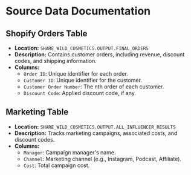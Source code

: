 # Source Data Documentation

## Shopify Orders Table
- **Location:** `SHARE_WILD_COSMETICS.OUTPUT.FINAL_ORDERS`
- **Description:** Contains customer orders, including revenue, discount codes, and shipping information.
- **Columns:**
  - `Order ID`: Unique identifier for each order.
  - `Customer ID`: Unique identifier for the customer.
  - `Customer Order Number`: The nth order of each customer.
  - `Discount Code`: Applied discount code, if any.

## Marketing Table
- **Location:** `SHARE_WILD_COSMETICS.OUTPUT.ALL_INFLUENCER_RESULTS`
- **Description:** Tracks marketing campaigns, associated costs, and discount codes.
- **Columns:**
  - `Manager`: Campaign manager's name.
  - `Channel`: Marketing channel (e.g., Instagram, Podcast, Affiliate).
  - `Cost`: Total campaign cost.
